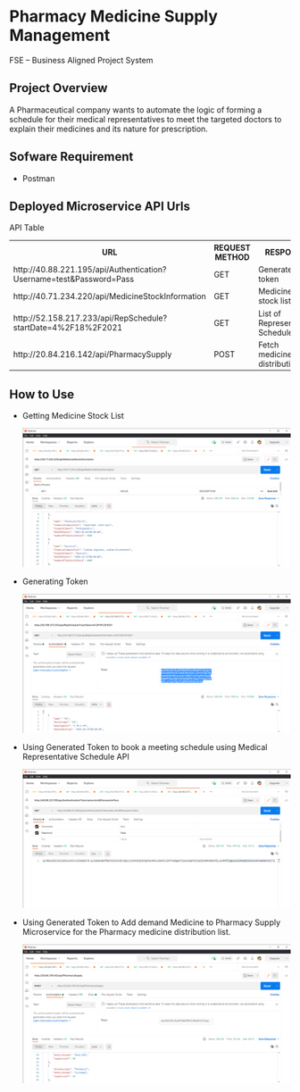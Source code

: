 # Pharmacy Medicine Supply Management
FSE – Business Aligned Project System 

## Project Overview 

A Pharmaceutical company wants to automate the logic of forming a schedule for their medical representatives to meet the targeted doctors to explain their medicines and its nature for prescription. 

## Sofware Requirement

<ul>
	<li>Postman</li>
</ul>

## Deployed Microservice API Urls
<caption>API Table</caption>
<table>
	<tr>
		<th>URL</th>
		<th>REQUEST METHOD</th>
		<th>RESPONSE</th>
		<th>MICROSERVICE</th>
	</tr>
	<tr>
		<td>
			http://40.88.221.195/api/Authentication?Username=test&Password=Pass
		</td>
		<td>GET</td>
		<td>Generated token</td>
		<td>Authorization</td>
	</tr>
	<tr>
		<td>
			http://40.71.234.220/api/MedicineStockInformation
		</td>
		<td>GET</td>
		<td>Medicine stock list</td>
		<td>Medicine Stock</td>
	</tr>
	<tr>
		<td>
			http://52.158.217.233/api/RepSchedule?startDate=4%2F18%2F2021
		</td>
		<td>GET</td>
		<td>List of Representative Schedule</td>
		<td>Medical Representative Schedule</td>
	</tr>
	<tr>
		<td>
			http://20.84.216.142/api/PharmacySupply
		</td>
		<td>POST</td>
		<td>Fetch medicine distribution list</td>
		<td>PharmacyMedicine Supply</td>
	</tr>
</table>


## How to Use

<ul>
	<li>Getting Medicine Stock List </li>
	<p align="center">
  		<img src="https://github.com/manishjayan/PharmacyMedicineSupplyManagement/blob/master/ProjectRequirementDocs/Images/image1.png">
	</p>
	<li>Generating Token </li>
	<p align="center">
  		<img src="https://github.com/manishjayan/PharmacyMedicineSupplyManagement/blob/master/ProjectRequirementDocs/Images/image2.png">
	</p>
	<li>Using Generated Token to book a meeting schedule using Medical Representative Schedule API </li>
	<p align="center">
  		<img src="https://github.com/manishjayan/PharmacyMedicineSupplyManagement/blob/master/ProjectRequirementDocs/Images/image3.png">
	</p>
	<li>Using Generated Token to Add demand Medicine to Pharmacy Supply Microservice for the Pharmacy medicine distribution list.</li>
	<p align="center">
  		<img src="https://github.com/manishjayan/PharmacyMedicineSupplyManagement/blob/master/ProjectRequirementDocs/Images/image4.png">
	</p>
</ul>